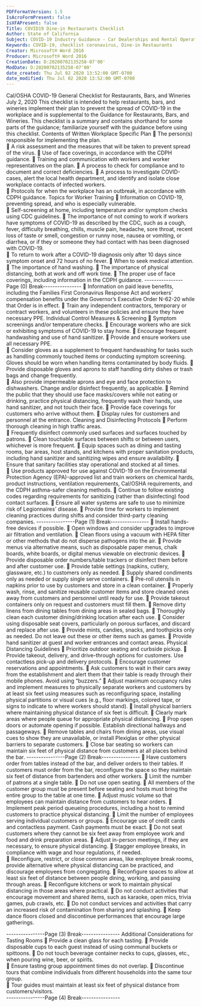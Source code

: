 ```yaml
---
PDFFormatVersion: 1.5
IsAcroFormPresent: false
IsXFAPresent: false
Title: COVID19 Dine-in Restaurants Checklist
Author: State of California
Subject: COVID-19 Industry Guidance - Car Dealerships and Rental Operators
Keywords: COVID-19, checklist coronavirus, Dine-in Restaurants
Creator: Microsoft® Word 2016
Producer: Microsoft® Word 2016
CreationDate: D:20200702135258-07'00'
ModDate: D:20200702135258-07'00'
date_created: Thu Jul 02 2020 13:52:00 GMT-0700
date_modified: Thu Jul 02 2020 13:52:00 GMT-0700
---
```

 
Cal/OSHA COVID-19 General Checklist 
for Restaurants, Bars, and Wineries 
July 2, 2020 
This checklist is intended to help restaurants, bars, and wineries implement their plan to prevent 
the spread of COVID-19 in the workplace and is supplemental to the Guidance for Restaurants, 
Bars, and Wineries. This checklist is a summary and contains shorthand for some parts of the 
guidance; familiarize yourself with the guidance before using this checklist. 
Contents of Written Workplace Specific Plan 
 The person(s) responsible for implementing the plan.  
 A risk assessment and the measures that will be taken to prevent spread of the 
virus. 
 Use of face coverings, in accordance with the CDPH guidance. 
 Training and communication with workers and worker representatives on the 
plan. 
 A process to check for compliance and to document and correct deficiencies. 
 A process to investigate COVID-cases, alert the local health department, and 
identify and isolate close workplace contacts of infected workers.  
 Protocols for when the workplace has an outbreak, in accordance with CDPH 
guidance. 
Topics for Worker Training 
 Information on COVID-19, preventing spread, and who is especially vulnerable.  
 Self-screening at home, including temperature and/or symptom checks using 
CDC guidelines. 
 The importance of not coming to work if workers have symptoms of COVID-19 as 
described by the CDC, such as a cough, fever, difficulty breathing, chills, muscle 
pain, headache, sore throat, recent loss of taste or smell, congestion or runny 
nose, nausea or vomiting, or diarrhea, or if they or someone they had contact 
with has been diagnosed with COVID-19.  
 To return to work after a COVID-19 diagnosis only after 10 days since symptom 
onset and 72 hours of no fever. 
 When to seek medical attention. 
 The importance of hand washing. 
 The importance of physical distancing, both at work and off work time. 
 The proper use of face coverings, including information in the CDPH guidance. 
----------------Page (0) Break----------------
 Information on paid leave benefits, including the Families First Coronavirus 
Response Act and workers’ compensation benefits under the Governor’s 
Executive Order N-62-20 while that Order is in effect. 
 Train any independent contractors, temporary or contract workers, and 
volunteers in these policies and ensure they have necessary PPE. 
Individual Control Measures & Screening 
 Symptom screenings and/or temperature checks. 
 Encourage workers who are sick or exhibiting symptoms of COVID-19 to stay 
home. 
 Encourage frequent handwashing and use of hand sanitizer. 
 Provide and ensure workers use all necessary PPE.  
 Consider gloves as a supplement to frequent handwashing for tasks such as 
handling commonly touched items or conducting symptom screening. Gloves 
should be worn when handling items contaminated by body fluids. 
 Provide disposable gloves and aprons to staff handling dirty dishes or trash bags 
and change frequently.  
 Also provide impermeable aprons and eye and face protection to dishwashers. 
Change and/or disinfect frequently, as applicable. 
 Remind the public that they should use face masks/covers while not eating or 
drinking, practice physical distancing, frequently wash their hands, use hand 
sanitizer, and not touch their face. 
 Provide face coverings for customers who arrive without them. 
 Display rules for customers and personnel at the entrance. 
Cleaning and Disinfecting Protocols 
 Perform thorough cleaning in high traffic areas.  
 Frequently disinfect commonly used surfaces and surfaces touched by patrons. 
 Clean touchable surfaces between shifts or between users, whichever is more 
frequent. 
 Equip spaces such as dining and tasting rooms, bar areas, host stands, and 
kitchens with proper sanitation products, including hand sanitizer and sanitizing 
wipes and ensure availability. 
 Ensure that sanitary facilities stay operational and stocked at all times.  
 Use products approved for use against COVID-19 on the Environmental Protection 
Agency (EPA)-approved list and train workers on chemical hards, product 
instructions, ventilation requirements, Cal/OSHA requirements, and the CDPH 
asthma-safer cleaning methods. 
 Continue to follow existing codes regarding requirements for sanitizing (rather 
than disinfecting) food contact surfaces. 
 Ensure all water systems are safe to use to minimize risk of Legionnaires’ disease. 
 Provide time for workers to implement cleaning practices during shifts and 
consider third-party cleaning companies. 
----------------Page (1) Break----------------
 Install hands-free devices if possible. 
 Open windows and consider upgrades to improve air filtration and ventilation. 
 Clean floors using a vacuum with HEPA filter or other methods that do not 
disperse pathogens into the air. 
 Provide menus via alternative means, such as disposable paper menus, chalk 
boards, white boards, or digital menus viewable on electronic devices. 
 Provide disposable order numbers/table trackers or disinfect them before and 
after customer use. 
 Provide table settings (napkins, cutlery, glassware, etc.) to customers only as 
needed. 
 Supply shared condiments only as needed or supply single serve containers. 
 Pre-roll utensils in napkins prior to use by customers and store in a clean container. 
 Properly wash, rinse, and sanitize reusable customer items and store cleaned ones 
away from customers and personnel until ready for use. 
 Provide takeout containers only on request and customers must fill them. 
 Remove dirty linens from dining tables from dining areas in sealed bags. 
 Thoroughly clean each customer dining/drinking location after each use. 
 Consider using disposable seat covers, particularly on porous surfaces, and 
discard and replace after use. 
 Provide mints, candies, snacks, and toothpicks only as needed. Do not leave out 
these or other items such as games. 
 Provide hand sanitizer at guest and worker entrances and contact areas. 
Physical Distancing Guidelines 
 Prioritize outdoor seating and curbside pickup. 
 Provide takeout, delivery, and drive-through options for customers. Use 
contactless pick-up and delivery protocols. 
 Encourage customer reservations and appointments. 
 Ask customers to wait in their cars away from the establishment and alert them 
that their table is ready through their mobile phones. Avoid using “buzzers.” 
 Adjust maximum occupancy rules and implement measures to physically 
separate workers and customers by at least six feet using measures such as 
reconfiguring space, installing physical partitions or visual cues (e.g., floor 
markings, colored tape, or signs to indicate to where workers should stand). 
 Install physical barriers where maintaining physical distance of six feet is difficult. 
 Clearly mark areas where people queue for appropriate physical distancing. 
 Prop open doors or automate opening if possible. Establish directional hallways 
and passageways. 
 Remove tables and chairs from dining areas, use visual cues to show they are 
unavailable, or install Plexiglas or other physical barriers to separate customers. 
 Close bar seating so workers can maintain six feet of physical distance from 
customers at all places behind the bar. 
----------------Page (2) Break----------------
 Have customers order from tables instead of the bar, and deliver orders to their 
tables. If customers must order from the bar, reconfigure the space so they 
maintain six feet of distance from bartenders and other workers. 
 Limit the number of patrons at a single table. 
 Do not use open seating. 
 All members of the customer group must be present before seating and hosts 
must bring the entire group to the table at one time. 
 Adjust music volume so that employees can maintain distance from customers to 
hear orders. 
 Implement peak period queueing procedures, including a host to remind 
customers to practice physical distancing. 
 Limit the number of employees serving individual customers or groups. 
 Encourage use of credit cards and contactless payment. Cash payments must 
be exact. 
 Do not seat customers where they cannot be six feet away from employee work 
and food and drink preparation areas. 
 Adjust in-person meetings, if they are necessary, to ensure physical distancing. 
 Stagger employee breaks, in compliance with wage and hour regulations, if 
needed.  
 Reconfigure, restrict, or close common areas, like employee break rooms, provide 
alternative where physical distancing can be practiced, and discourage 
employees from congregating. 
 Reconfigure spaces to allow at least six feet of distance between people dining, 
working, and passing through areas. 
 Reconfigure kitchens or work to maintain physical distancing in those areas where 
practical. 
 Do not conduct activities that encourage movement and shared items, such as 
karaoke, open mics, trivia games, pub crawls, etc. 
 Do not conduct services and activities that carry an increased risk of 
contamination from sharing and splashing. 
 Keep dance floors closed and discontinue performances that encourage large 
gatherings. 
  
----------------Page (3) Break----------------
Additional Considerations for Tasting Rooms 
 Provide a clean glass for each tasting. 
 Provide disposable cups to each guest instead of using communal buckets or 
spittoons. 
 Do not touch beverage container necks to cups, glasses, etc., when pouring 
wine, beer, or spirits.  
 Ensure tasting group appointment times do not overlap. 
 Discontinue tours that combine individuals from different households into the 
same tour group.  
 Tour guides must maintain at least six feet of physical distance from 
customers/visitors.   
----------------Page (4) Break----------------
